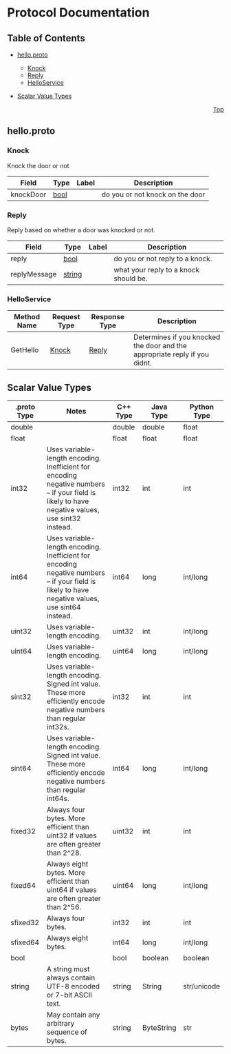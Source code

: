 # Protocol Documentation
<a name="top"/>

## Table of Contents

- [hello.proto](#hello.proto)
    - [Knock](#.Knock)
    - [Reply](#.Reply)
    - [HelloService](#.HelloService)
  

- [Scalar Value Types](#scalar-value-types)



<a name="hello.proto"/>
<p align="right"><a href="#top">Top</a></p>

## hello.proto



<a name=".Knock"/>

### Knock
Knock the door or not


| Field | Type | Label | Description |
| ----- | ---- | ----- | ----------- |
| knockDoor | [bool](#bool) |  | do you or not knock on the door |






<a name=".Reply"/>

### Reply
Reply based on whether a door was knocked or not.


| Field | Type | Label | Description |
| ----- | ---- | ----- | ----------- |
| reply | [bool](#bool) |  | do you or not reply to a knock. |
| replyMessage | [string](#string) |  | what your reply to a knock should be. |





 

 

 


<a name=".HelloService"/>

### HelloService


| Method Name | Request Type | Response Type | Description |
| ----------- | ------------ | ------------- | ------------|
| GetHello | [Knock](#Knock) | [Reply](#Knock) | Determines if you knocked the door and the appropriate reply if you didnt. |

 



## Scalar Value Types

| .proto Type | Notes | C++ Type | Java Type | Python Type |
| ----------- | ----- | -------- | --------- | ----------- |
| <a name="double" /> double |  | double | double | float |
| <a name="float" /> float |  | float | float | float |
| <a name="int32" /> int32 | Uses variable-length encoding. Inefficient for encoding negative numbers – if your field is likely to have negative values, use sint32 instead. | int32 | int | int |
| <a name="int64" /> int64 | Uses variable-length encoding. Inefficient for encoding negative numbers – if your field is likely to have negative values, use sint64 instead. | int64 | long | int/long |
| <a name="uint32" /> uint32 | Uses variable-length encoding. | uint32 | int | int/long |
| <a name="uint64" /> uint64 | Uses variable-length encoding. | uint64 | long | int/long |
| <a name="sint32" /> sint32 | Uses variable-length encoding. Signed int value. These more efficiently encode negative numbers than regular int32s. | int32 | int | int |
| <a name="sint64" /> sint64 | Uses variable-length encoding. Signed int value. These more efficiently encode negative numbers than regular int64s. | int64 | long | int/long |
| <a name="fixed32" /> fixed32 | Always four bytes. More efficient than uint32 if values are often greater than 2^28. | uint32 | int | int |
| <a name="fixed64" /> fixed64 | Always eight bytes. More efficient than uint64 if values are often greater than 2^56. | uint64 | long | int/long |
| <a name="sfixed32" /> sfixed32 | Always four bytes. | int32 | int | int |
| <a name="sfixed64" /> sfixed64 | Always eight bytes. | int64 | long | int/long |
| <a name="bool" /> bool |  | bool | boolean | boolean |
| <a name="string" /> string | A string must always contain UTF-8 encoded or 7-bit ASCII text. | string | String | str/unicode |
| <a name="bytes" /> bytes | May contain any arbitrary sequence of bytes. | string | ByteString | str |

